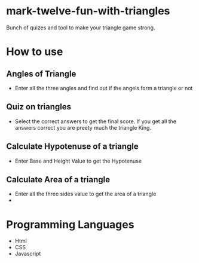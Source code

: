 # mark-twelve-fun-with-triangles
Bunch of quizes and tool to make your triangle game strong.

# How to use
## Angles of Triangle
* Enter all the three angles and find out if the angels form a triangle or not
## Quiz on triangles
* Select the correct answers to get the final score. If you get all the answers correct you are preety much the triangle King.
## Calculate Hypotenuse of a triangle
* Enter Base and Height Value to get the Hypotenuse
## Calculate Area of a triangle
* Enter all the three sides value to get the area of a triangle 
* 
# Programming Languages

* Html
* CSS
* Javascript

